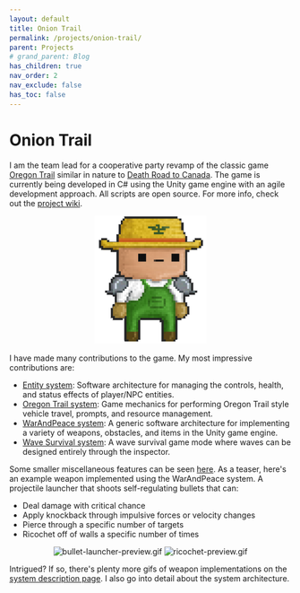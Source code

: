 ```yaml
---
layout: default
title: Onion Trail
permalink: /projects/onion-trail/
parent: Projects
# grand_parent: Blog
has_children: true
nav_order: 2
nav_exclude: false
has_toc: false
---
```


# Onion Trail

I am the team lead for a cooperative party revamp of the classic game [Oregon Trail](<https://en.wikipedia.org/wiki/The_Oregon_Trail_(1985_video_game)>) similar in nature to [Death Road to Canada](https://store.steampowered.com/app/252610/Death_Road_to_Canada/).
The game is currently being developed in C# using the Unity game engine with an agile development approach.
All scripts are open source.
For more info, check out the [project wiki](https://github.com/sirpaulmcd/Onion-Trail-Open/wiki).

<p align="center">
    <img src="/assets/images/onion-trail/miscellaneous/elite-gardener.png" alt="elite-gardener.png" width=200px/>
</p>

I have made many contributions to the game. My most impressive contributions are:

- [Entity system](/projects/onion-trail/entity-system): Software architecture for managing the controls, health, and status effects of player/NPC entities.
- [Oregon Trail system](/projects/onion-trail/oregon-trail-system): Game mechanics for performing Oregon Trail style vehicle travel, prompts, and resource management.
- [WarAndPeace system](/projects/onion-trail/war-and-peace-system): A generic software architecture for implementing a variety of weapons, obstacles, and items in the Unity game engine.
- [Wave Survival system](/projects/onion-trail/wave-survival-system): A wave survival game mode where waves can be designed entirely through the inspector.

Some smaller miscellaneous features can be seen [here](/projects/onion-trail/miscellaneous). As a teaser, here's an example weapon implemented using the WarAndPeace system. A projectile launcher that shoots self-regulating bullets that can:

- Deal damage with critical chance
- Apply knockback through impulsive forces or velocity changes
- Pierce through a specific number of targets
- Ricochet off of walls a specific number of times

<p align="center">
    <img src="/assets/images/onion-trail/war-and-peace-system/bullet-launcher-1.gif" alt="bullet-launcher-preview.gif" width=350 />
    <img src="/assets/images/onion-trail/war-and-peace-system/bullet-launcher-2.gif" alt="ricochet-preview.gif" width=257 />
    <br />
</p>

Intrigued? If so, there's plenty more gifs of weapon implementations on the [system description page](/projects/onion-trail/war-and-peace-system).
I also go into detail about the system architecture.
